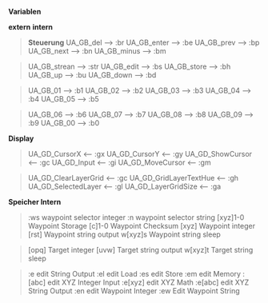 **Variablen**

**extern**                      **intern**
> **Steuerung**
> UA_GB_del                 -->     :br
> UA_GB_enter               -->     :be
> UA_GB_prev                -->     :bp
> UA_GB_next                -->     :bn
> UA_GB_minus               -->     :bm

> UA_GB_strean              -->     :str
> UA_GB_edit                -->     :bs
> UA_GB_store               -->     :bh
> UA_GB_up                  -->     :bu
> UA_GB_down                -->     :bd

> UA_GB_01                  -->     :b1
> UA_GB_02                  -->     :b2
> UA_GB_03                  -->     :b3
> UA_GB_04                  -->     :b4
> UA_GB_05                  -->     :b5

> UA_GB_06                  -->     :b6
> UA_GB_07                  -->     :b7
> UA_GB_08                  -->     :b8
> UA_GB_09                  -->     :b9
> UA_GB_00                  -->     :b0


**Display**
> UA_GD_CursorX             <--     :gx
> UA_GD_CursorY             <--     :gy
> UA_GD_ShowCursor          <--     :gc
> UA_GD_Input               <--     :gi
> UA_GD_MoveCursor          <--     :gm

> UA_GD_ClearLayerGrid      <--     :gc
> UA_GD_GridLayerTextHue    <--     :gh
> UA_GD_SelectedLayer       <--     :gl
> UA_GD_LayerGridSize       <--     :ga


**Speicher Intern**
> :ws           waypoint selector integer
> :n            waypoint selector string
> [xyz]1-0      Waypoint Storage
> [c]1-0        Waypoint Checksum
> [xyz]         Waypoint integer
> [rst]         Waypoint string output
> w[xyz]s       Waypoint string sleep

> [opq]         Target integer
> [uvw]         Target string output
> w[xyz]t       Target string sleep

> :e            edit String Output
> :el           edit Load
> :es           edit Store
> :em           edit Memory
> :[abc]        edit XYZ Integer Input
> :e[xyz]       edit XYZ Math
> :e[abc]       edit XYZ String Output
> :en           edit Waypoint Integer
> :ew           Edit Waypoint String
